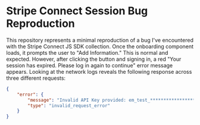 # Stripe Connect Session Bug Reproduction

This repository represents a minimal reproduction of a bug I've encountered with the Stripe Connect JS SDK collection. Once the onboarding component loads, it prompts the user to "Add Information." This is normal and expected. However, after clicking the button and signing in, a red "Your session has expired. Please log in again to continue" error message appears. Looking at the network logs reveals the following response across three different requests:

```json
{
    "error": {
        "message": "Invalid API Key provided: em_test_*********************************************************************************************loaAo5",
        "type": "invalid_request_error"
    }
}
```